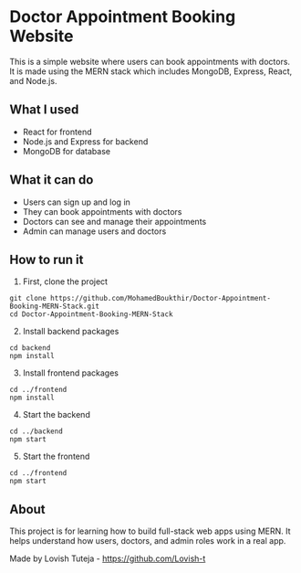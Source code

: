 # Doctor Appointment Booking Website

This is a simple website where users can book appointments with doctors. It is made using the MERN stack which includes MongoDB, Express, React, and Node.js.

## What I used
- React for frontend
- Node.js and Express for backend
- MongoDB for database

## What it can do
- Users can sign up and log in
- They can book appointments with doctors
- Doctors can see and manage their appointments
- Admin can manage users and doctors

## How to run it

1. First, clone the project
```
git clone https://github.com/MohamedBoukthir/Doctor-Appointment-Booking-MERN-Stack.git
cd Doctor-Appointment-Booking-MERN-Stack
```

2. Install backend packages
```
cd backend
npm install
```

3. Install frontend packages
```
cd ../frontend
npm install
```

4. Start the backend
```
cd ../backend
npm start
```

5. Start the frontend
```
cd ../frontend
npm start
```


## About
This project is for learning how to build full-stack web apps using MERN. It helps understand how users, doctors, and admin roles work in a real app.

Made by Lovish Tuteja - https://github.com/Lovish-t
